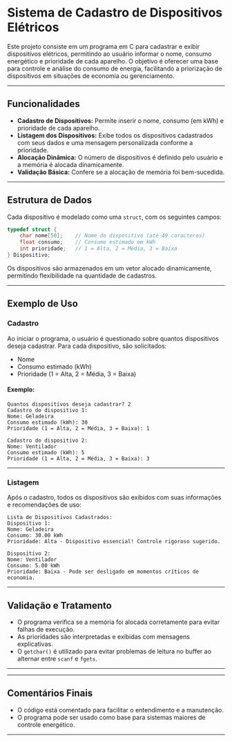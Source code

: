 # Sistema de Cadastro de Dispositivos Elétricos

Este projeto consiste em um programa em C para cadastrar e exibir dispositivos elétricos, permitindo ao usuário informar o nome, consumo energético e prioridade de cada aparelho. O objetivo é oferecer uma base para controle e análise do consumo de energia, facilitando a priorização de dispositivos em situações de economia ou gerenciamento.

---

## Funcionalidades

- **Cadastro de Dispositivos:** Permite inserir o nome, consumo (em kWh) e prioridade de cada aparelho.
- **Listagem dos Dispositivos:** Exibe todos os dispositivos cadastrados com seus dados e uma mensagem personalizada conforme a prioridade.
- **Alocação Dinâmica:** O número de dispositivos é definido pelo usuário e a memória é alocada dinamicamente.
- **Validação Básica:** Confere se a alocação de memória foi bem-sucedida.

---

## Estrutura de Dados

Cada dispositivo é modelado como uma `struct`, com os seguintes campos:

```c
typedef struct {
    char nome[50];    // Nome do dispositivo (até 49 caracteres)
    float consumo;    // Consumo estimado em kWh
    int prioridade;   // 1 = Alta, 2 = Média, 3 = Baixa
} Dispositivo;
```

Os dispositivos são armazenados em um vetor alocado dinamicamente, permitindo flexibilidade na quantidade de cadastros.

---

## Exemplo de Uso

### Cadastro

Ao iniciar o programa, o usuário é questionado sobre quantos dispositivos deseja cadastrar. Para cada dispositivo, são solicitados:

- Nome
- Consumo estimado (kWh)
- Prioridade (1 = Alta, 2 = Média, 3 = Baixa)

#### Exemplo:

```
Quantos dispositivos deseja cadastrar? 2
Cadastro do dispositivo 1:
Nome: Geladeira
Consumo estimado (kWh): 30
Prioridade (1 = Alta, 2 = Média, 3 = Baixa): 1

Cadastro do dispositivo 2:
Nome: Ventilador
Consumo estimado (kWh): 5
Prioridade (1 = Alta, 2 = Média, 3 = Baixa): 3
```

---

### Listagem

Após o cadastro, todos os dispositivos são exibidos com suas informações e recomendações de uso:

```
Lista de Dispositivos Cadastrados:
Dispositivo 1:
Nome: Geladeira
Consumo: 30.00 kWh
Prioridade: Alta - Dispositivo essencial! Controle rigoroso sugerido.

Dispositivo 2:
Nome: Ventilador
Consumo: 5.00 kWh
Prioridade: Baixa - Pode ser desligado em momentos críticos de economia.
```

---

## Validação e Tratamento

- O programa verifica se a memória foi alocada corretamente para evitar falhas de execução.
- As prioridades são interpretadas e exibidas com mensagens explicativas.
- O `getchar()` é utilizado para evitar problemas de leitura no buffer ao alternar entre `scanf` e `fgets`.

---


---

## Comentários Finais

- O código está comentado para facilitar o entendimento e a manutenção.
- O programa pode ser usado como base para sistemas maiores de controle energético.

---
